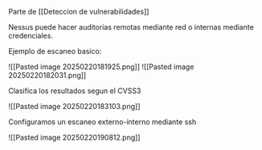 Parte de [[Deteccion de vulnerabilidades]]

Nessus puede hacer auditorias remotas mediante red o internas mediante credenciales.

Ejemplo de escaneo basico:

![[Pasted image 20250220181925.png]]
![[Pasted image 20250220182031.png]]

Clasifica los resultados segun el CVSS3

![[Pasted image 20250220183103.png]]

Configuramos un escaneo externo-interno mediante ssh

![[Pasted image 20250220190812.png]]